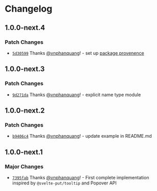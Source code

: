 # Changelog

## 1.0.0-next.4

### Patch Changes

- [`5d30599`](https://github.com/vnphanquang/svelte-put/commit/5d3059929a1846fae63e8e35a1423544321f55cc) Thanks [@vnphanquang](https://github.com/vnphanquang)! - set up [package provenence](https://docs.npmjs.com/generating-provenance-statements#publishing-packages-with-provenance-via-github-actions)

## 1.0.0-next.3

### Patch Changes

- [`9d271da`](https://github.com/vnphanquang/svelte-put/commit/9d271da7bbddc5e2d8e00ed91e67e60b7ec8f792) Thanks [@vnphanquang](https://github.com/vnphanquang)! - explicit name type module

## 1.0.0-next.2

### Patch Changes

- [`b9406c4`](https://github.com/vnphanquang/svelte-put/commit/b9406c43b1844e89b80533fcb6c71c66c5d51de2) Thanks [@vnphanquang](https://github.com/vnphanquang)! - update example in README.md

## 1.0.0-next.1

### Major Changes

- [`7395fab`](https://github.com/vnphanquang/svelte-put/commit/7395fababd5ff59092d8e65ef19e5efefdbaa37b) Thanks [@vnphanquang](https://github.com/vnphanquang)! - First complete implementation inspired by `@svelte-put/tooltip` and Popover API
